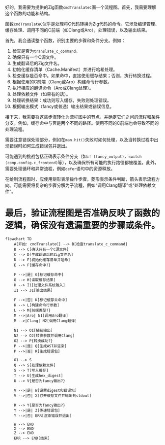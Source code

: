 好的，我需要为提供的Zig函数`cmdTranslateC`画一个流程图。首先，我需要理解这个函数的功能和结构。

函数`cmdTranslateC`似乎是处理将C代码转换为Zig代码的命令。它涉及编译管理、缓存处理、调用不同的C前端（如Clang或Aro），处理错误，以及输出结果。

首先，我会通读整个函数，识别主要的步骤和条件分支。例如：

1. 检查是否为`translate_c_command`。
2. 确保只有一个C源文件。
3. 生成翻译后的Zig文件名。
4. 初始化缓存清单（Cache.Manifest）并进行哈希处理。
5. 检查缓存是否命中。如果命中，直接使用缓存结果；否则，执行转换过程。
6. 根据使用的C前端（Clang或Aro）构建命令行参数。
7. 执行相应的翻译命令（Aro或Clang处理）。
8. 处理依赖文件（如果有的话）。
9. 处理转换结果：成功则写入缓存，失败则处理错误。
10. 根据输出模式（fancy或普通）输出结果或错误信息。

接下来，我需要将这些步骤转化为流程图中的节点，并确定它们之间的流程和条件分支。例如，缓存命中与否是两个不同的路径。使用不同的C前端也会导致不同的处理流程。

需要注意错误处理部分，例如在`man.hit()`失败时如何处理，以及当转换过程中出现错误时如何生成错误包并退出。

可能遇到的挑战包括正确表示条件分支（如`if (fancy_output)`，`switch (comp.config.c_frontend)`等），以及确保所有可能的执行路径都被覆盖。此外，需要处理循环和异常流程，例如`defer`语句中的资源释放。

在绘制流程图时，应使用矩形表示操作步骤，菱形表示条件判断，箭头表示流程方向。可能需要将复杂的步骤分解为子流程，例如“调用Clang翻译”或“处理依赖文件”。

最后，验证流程图是否准确反映了函数的逻辑，确保没有遗漏重要的步骤或条件。
================================================
```mermaid
flowchart TD
    A[开始: cmdTranslateC] --> B[检查translate_c_command]
    B --> C[确认只有一个C源文件]
    C --> D[生成翻译后的Zig文件名]
    D --> E[初始化缓存清单并哈希]
    E --> F{缓存命中?}
    
    F -->|是| G[标记缓存命中]
    G --> H[读取缓存结果]
    H --> I1[处理文件系统输入]
    I1 --> J1[输出结果]

    F -->|否| K[标记缓存未命中]
    K --> L[构建命令行参数]
    L --> M{前端类型?}
    M -->|Aro| N1[调用Aro翻译]
    M -->|Clang| N2[调用Clang翻译]
    
    N1 --> O1[捕获输出]
    N2 --> O2[转换参数并调用Clang]
    O2 --> P{转换成功?}
    P -->|是| Q[生成AST并渲染]
    P -->|否| R[生成错误包]
    
    O1 --> S
    Q --> S[处理依赖文件]
    S --> T[写入缓存]
    T --> U[生成hex_digest]
    U --> V{是否为fancy输出?}
    
    V -->|是| W[设置digest和错误包]
    V -->|否| X[打开缓存文件并输出到stdout]
    
    R --> Y{是否为fancy输出?}
    Y -->|是| Z[传递错误包]
    Y -->|否| ERR[渲染错误并退出]
    
    W --> END
    X --> END
    Z --> END
    ERR --> END[结束]
```